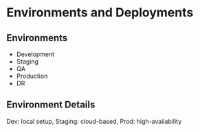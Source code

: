 # Environments and Deployments

## Environments
- Development
- Staging
- QA
- Production
- DR

## Environment Details
Dev: local setup, Staging: cloud-based, Prod: high-availability